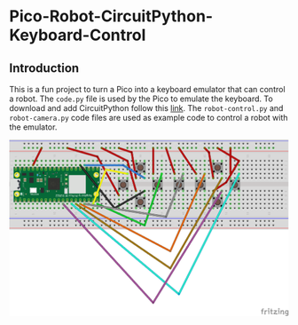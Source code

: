 # Pico-Robot-CircuitPython-Keyboard-Control

## Introduction

This is a fun project to turn a Pico into a keyboard emulator that can control a robot. The `code.py` file is used by the Pico to emulate the keyboard. To download and add CircuitPython follow this [link](https://circuitpython.org/board/raspberry_pi_pico/). The `robot-control.py` and `robot-camera.py` code files are used as example code to control a robot with the emulator.

![image](https://github.com/sentairanger/Pico-Robot-CircuitPython-Keyboard-Control/blob/main/keyboard-pico_bb.png)
